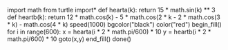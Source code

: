 import math
from turtle import*
def hearta(k):
    return 15 * math.sin(k) ** 3
def heartb(k):
return 12 * math.cos(k) - 5 * math.cos(2 * k - 2 * math.cos(3 * k) - math.cos(4 * k)
speed(1000)
bgcolor("black")
color("red")
begin_fill()
for i in range(600):
x = hearta(i * 2 * math.pi/600) * 10
y = heartb(i * 2 * math.pi/600) * 10
goto(x,y)
end_fill()
done()
                                           
